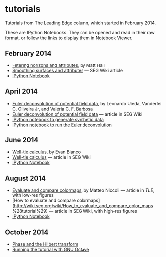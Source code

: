 # tutorials

Tutorials from The Leading Edge column, which started in February 2014.

These are IPython Notebooks. They can be opened and read in their raw format, or follow the links to display them in Notebook Viewer.

## February 2014
- [Filtering horizons and attributes](http://dx.doi.org/10.1190/tle33020128.1), by Matt Hall
- [Smoothing surfaces and attributes](http://wiki.seg.org/wiki/Smoothing_surfaces_and_attributes_%28tutorial%29) — SEG Wiki article
- [IPython Notebook](http://nbviewer.ipython.org/github/seg/tutorials/blob/master/1402_Smoothing_surfaces/1402_Smoothing_surfaces.ipynb)

## April 2014
- [Euler deconvolution of potential field data](http://library.seg.org/doi/abs/10.1190/tle33040448.1), by Leonardo Uieda, Vanderlei C. Oliveira Jr, and Valéria C. F. Barbosa
- [Euler deconvolution of potential field data](http://wiki.seg.org/wiki/Euler_deconvolution_of_potential_field_data_%28tutorial%29) — article in SEG Wiki
- [IPython notebook to generate synthetic data](http://nbviewer.ipython.org/github/seg/tutorials/blob/master/1404_Euler_deconvolution/create_synthetic_data.ipynb)
- [IPython notebook to run the Euler deconvolution](http://nbviewer.ipython.org/github/seg/tutorials/blob/master/1404_Euler_deconvolution/euler-deconvolution-examples.ipynb)

## June 2014
- [Well-tie calculus](http://library.seg.org/doi/abs/10.1190/tle33060674.1), by Evan Bianco
- [Well-tie calculus](http://wiki.seg.org/wiki/Well_tie_calculus_%28tutorial%29) — article in SEG Wiki
- [IPython Notebook](http://nbviewer.org/github/seg/tutorials/blob/master/1406_Make_a_synthetic/how_to_make_synthetic.ipynb)

## August 2014
- [Evaluate and compare colormaps](http://library.seg.org/doi/abs/10.1190/tle33080910.1), by Matteo Niccoli — article in *TLE*, with low-res figures
- [How to evaluate and compare colormaps](http://wiki.seg.org/wiki/How_to_evaluate_and_compare_color_maps %28tutorial%29) — article in SEG Wiki, with high-res figures
- [IPython Notebook](http://nbviewer.ipython.org/github/mycarta/tutorials/blob/master/1408_Evaluate_and_compare_colormaps/How_to_evaluate_and_compare_colormaps.ipynb)

## October 2014
- [Phase and the Hilbert transform]()
- [Running the tutorial with GNU Octave](1410_Phase/readme.md)